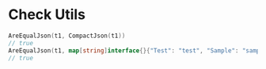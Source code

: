 # Check Utils

```go
AreEqualJson(t1, CompactJson(t1))
// true
AreEqualJson(t1, map[string]interface{}{"Test": "test", "Sample": "sample"}) 
// true
```

